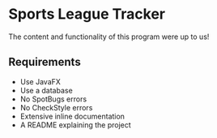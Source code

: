 # Sports League Tracker

The content and functionality of this program were up to us! 

## Requirements

* Use JavaFX
* Use a database
* No SpotBugs errors
* No CheckStyle errors
* Extensive inline documentation
* A README explaining the project
